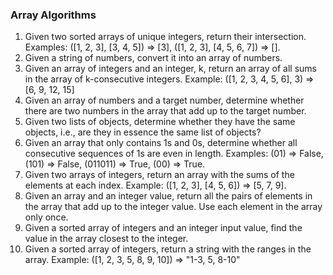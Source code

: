 ### Array Algorithms

1. Given two sorted arrays of unique integers, return their intersection. Examples: ([1, 2, 3], [3, 4, 5]) => [3], ([1, 2, 3], [4, 5, 6, 7]) => [].
1. Given a string of numbers, convert it into an array of numbers.
1. Given an array of integers and an integer, k, return an array of all sums in the array of k-consecutive integers. Example: ([1, 2, 3, 4, 5, 6], 3) => [6, 9, 12, 15]
1. Given an array of numbers and a target number, determine whether there are two numbers in the array that add up to the target number.
1. Given two lists of objects, determine whether they have the same objects, i.e., are they in essence the same list of objects?
1. Given an array that only contains 1s and 0s, determine whether all consecutive sequences of 1s are even in length. Examples: (01) => False, (101) => False, (011011) => True, (00) => True.
1. Given two arrays of integers, return an array with the sums of the elements at each index. Example: ([1, 2, 3], [4, 5, 6]) => [5, 7, 9].
1. Given an array and an integer value, return all the pairs of elements in the array that add up to the integer value. Use each element in the array only once.
1. Given a sorted array of integers and an integer input value, find the value in the array closest to the integer.
1. Given a sorted array of integers, return a string with the ranges in the array. Example: ([1, 2, 3, 5, 8, 9, 10]) => "1-3, 5, 8-10"
